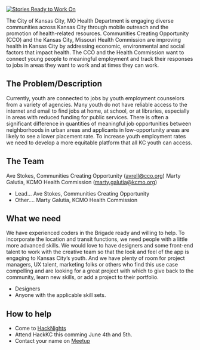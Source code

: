 [![Stories Ready to Work On](https://badge.waffle.io/zmon/team1.svg?label=ready&title=Cards%20Ready%20To%20Work%20On)](https://waffle.io/zmon/team1)

The City of Kansas City, MO Health Department is engaging diverse communities across Kansas City through mobile outreach and the promotion of health-related resources.  Communities Creating Opportunity (CCO) and the Kansas City, Missouri Health Commission are improving health in Kansas City by addressing economic, environmental and social factors that impact health. The CCO and the Health Commission want to connect young people to meaningful employment and track their responses to jobs in areas they want to work and at times they can work.

## The Problem/Description
Currently, youth are connected to jobs by youth employment counselors from a variety of agencies. Many youth do not have reliable access to the internet and email to find jobs at home, at school, or at libraries, especially in areas with reduced funding for public services. There is often a significant difference in quantities of meaningful job opportunities between neighborhoods in urban areas and applicants in low-opportunity areas are likely to see a lower placement rate. To increase youth employment rates we need to develop a more equitable platform that all KC youth can access.
 
## The Team
Ave Stokes, Communities Creating Opportunity (avrell@cco.org)
Marty Galutia, KCMO Health Commission (marty.galutia@kcmo.org)

* Lead...
Ave Stokes, Communities Creating Opportunity
* Other....
Marty Galutia, KCMO Health Commission

## What we need
We have experienced coders in the Brigade ready and willing to help. To incorporate the location and transit functions, we need people with a little more advanced skills. We would love to have designers and some front-end talent to work with the creative team so that the look and feel of the app is engaging to Kansas City’s youth. And we have plenty of room for project managers, UX talent, marketing folks or others who find this use case compelling and are looking for a great project with which to give back to the community, learn new skills, or add a project to their portfolio.

* Designers
* Anyone with the applicable skill sets.

## How to help

* Come to [HackNights](http://www.meetup.com/KCBrigade/)
* Attend HackKC this comming June 4th and 5th.
* Contact your name on [Meetup](http://www.meetup.com/KCBrigade/)
